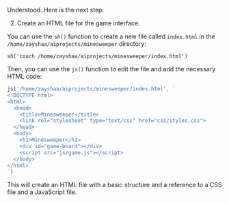 Understood. Here is the next step:

2. Create an HTML file for the game interface.

You can use the `sh()` function to create a new file called `index.html` in the `/home/zayshaa/aiprojects/minesweeper` directory:

```
sh('touch /home/zayshaa/aiprojects/minesweeper/index.html')
```

Then, you can use the `js()` function to edit the file and add the necessary HTML code:

```javascript
js('/home/zayshaa/aiprojects/minesweeper/index.html', `
<!DOCTYPE html>
<html>
  <head>
    <title>Minesweeper</title>
    <link rel="stylesheet" type="text/css" href="css/styles.css">
  </head>
  <body>
    <h1>Minesweeper</h1>
    <div id="game-board"></div>
    <script src="js/game.js"></script>
  </body>
</html>
`)
```

This will create an HTML file with a basic structure and a reference to a CSS file and a JavaScript file.